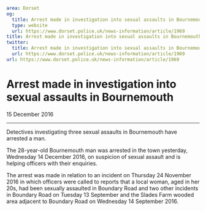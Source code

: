 ```yaml
area: Dorset
og:
  title: Arrest made in investigation into sexual assaults in Bournemouth
  type: website
  url: https://www.dorset.police.uk/news-information/article/1969
title: Arrest made in investigation into sexual assaults in Bournemouth |
twitter:
  title: Arrest made in investigation into sexual assaults in Bournemouth
  url: https://www.dorset.police.uk/news-information/article/1969
url: https://www.dorset.police.uk/news-information/article/1969
```

# Arrest made in investigation into sexual assaults in Bournemouth

15 December 2016

* * *

Detectives investigating three sexual assaults in Bournemouth have arrested a man.

The 28-year-old Bournemouth man was arrested in the town yesterday, Wednesday 14 December 2016, on suspicion of sexual assault and is helping officers with their enquiries.

The arrest was made in relation to an incident on Thursday 24 November 2016 in which officers were called to reports that a local woman, aged in her 20s, had been sexually assaulted in Boundary Road and two other incidents in Boundary Road on Tuesday 13 September and the Slades Farm wooded area adjacent to Boundary Road on Wednesday 14 September 2016.
